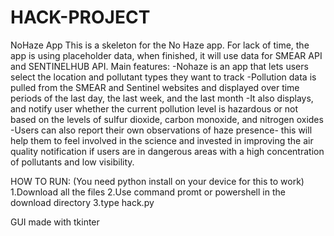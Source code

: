 # HACK-PROJECT
NoHaze App
This is a skeleton for the No Haze app. For lack of time, the app is using placeholder data, when finished, it will use data for SMEAR API and SENTINELHUB API.
Main features:
-Nohaze is an app that lets users select the location and pollutant types they want to track
-Pollution data is pulled from the SMEAR and Sentinel websites and displayed over time periods of the last day, the last week, and the last month
-It also displays, and notify user whether the current pollution level is hazardous or not based on the levels of sulfur dioxide, carbon monoxide, and nitrogen oxides
-Users can also report their own observations of haze presence- this will help them to feel involved in the science and invested in improving the air quality
 notification if users are in dangerous areas with a high concentration of pollutants and low visibility.

HOW TO RUN:
(You need python install on your device for this to work)
1.Download all the files
2.Use command promt or powershell in the download directory
3.type hack.py

GUI made with tkinter
